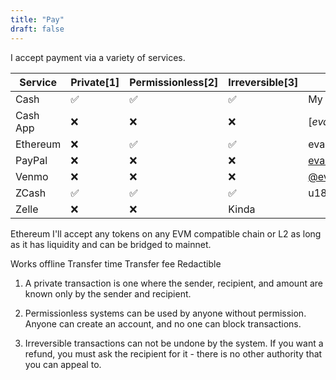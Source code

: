 ```yaml
---
title: "Pay"
draft: false
---
```

I accept payment via a variety of services. 

| Service  | Private[1] | Permissionless[2] | Irreversible[3] | Address                                         |
|----------|------------|-------------------|-----------------|-------------------------------------------------|
| Cash     | ✅         | ✅                | ✅              | My hand                                         |
| Cash App | ❌         | ❌                | ❌              | [$evanstucker](https://cash.app/$evanstucker)   |
| Ethereum | ❌         | ✅                | ✅              | evanstucker.eth                                 |
| PayPal   | ❌         | ❌                | ❌              | [evanstucker](https://paypal.me/evanstucker)    |
| Venmo    | ❌         | ❌                | ❌              | [@evanstucker](https://venmo.com/u/evanstucker) |
| ZCash    | ✅         | ✅                | ✅              | u18axelax3gz9yq23dxgupx59e4398uwt7rhq5tudwxu9amasd53v56c9u6c9lgj7uw0quy0dy3xm4jkgygf75dh6ur6qurd6vz5we5ag5edxtzgkzxz4zkvnhmpt4de3k9qncnky8psxwu8jcpvzh5vlm2pusljq9ycka5p8mmnrdxcfw3296hhkpz8rljzyxlqdlus6e4w3px8w6flx | 
| Zelle    | ❌         | ❌                | Kinda           |                                                 |

Ethereum
I'll accept any tokens on any EVM compatible chain or L2 as long as it has liquidity and can be bridged to mainnet.

Works offline
Transfer time
Transfer fee
Redactible

1. A private transaction is one where the sender, recipient, and amount are known only by the sender and recipient.

2. Permissionless systems can be used by anyone without permission. Anyone can create an account, and no one can block transactions.

3. Irreversible transactions can not be undone by the system. If you want a refund, you must ask the recipient for it - there is no other authority that you can appeal to.

